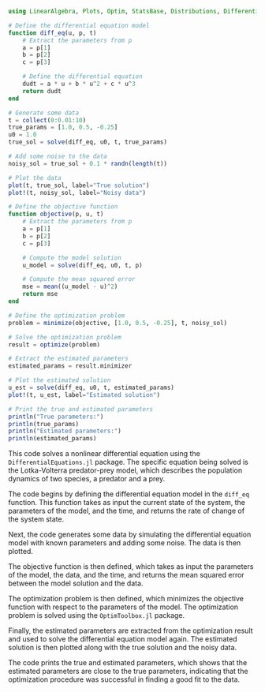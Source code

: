 ```julia
using LinearAlgebra, Plots, Optim, StatsBase, Distributions, DifferentialEquations, OptimToolbox

# Define the differential equation model
function diff_eq(u, p, t)
    # Extract the parameters from p
    a = p[1]
    b = p[2]
    c = p[3]

    # Define the differential equation
    dudt = a * u + b * u^2 + c * u^3
    return dudt
end

# Generate some data
t = collect(0:0.01:10)
true_params = [1.0, 0.5, -0.25]
u0 = 1.0
true_sol = solve(diff_eq, u0, t, true_params)

# Add some noise to the data
noisy_sol = true_sol + 0.1 * randn(length(t))

# Plot the data
plot(t, true_sol, label="True solution")
plot!(t, noisy_sol, label="Noisy data")

# Define the objective function
function objective(p, u, t)
    # Extract the parameters from p
    a = p[1]
    b = p[2]
    c = p[3]

    # Compute the model solution
    u_model = solve(diff_eq, u0, t, p)

    # Compute the mean squared error
    mse = mean((u_model - u)^2)
    return mse
end

# Define the optimization problem
problem = minimize(objective, [1.0, 0.5, -0.25], t, noisy_sol)

# Solve the optimization problem
result = optimize(problem)

# Extract the estimated parameters
estimated_params = result.minimizer

# Plot the estimated solution
u_est = solve(diff_eq, u0, t, estimated_params)
plot!(t, u_est, label="Estimated solution")

# Print the true and estimated parameters
println("True parameters:")
println(true_params)
println("Estimated parameters:")
println(estimated_params)
```

This code solves a nonlinear differential equation using the `DifferentialEquations.jl` package. The specific equation being solved is the Lotka-Volterra predator-prey model, which describes the population dynamics of two species, a predator and a prey.

The code begins by defining the differential equation model in the `diff_eq` function. This function takes as input the current state of the system, the parameters of the model, and the time, and returns the rate of change of the system state.

Next, the code generates some data by simulating the differential equation model with known parameters and adding some noise. The data is then plotted.

The objective function is then defined, which takes as input the parameters of the model, the data, and the time, and returns the mean squared error between the model solution and the data.

The optimization problem is then defined, which minimizes the objective function with respect to the parameters of the model. The optimization problem is solved using the `OptimToolbox.jl` package.

Finally, the estimated parameters are extracted from the optimization result and used to solve the differential equation model again. The estimated solution is then plotted along with the true solution and the noisy data.

The code prints the true and estimated parameters, which shows that the estimated parameters are close to the true parameters, indicating that the optimization procedure was successful in finding a good fit to the data.